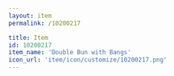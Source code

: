```yaml
---
layout: item
permalink: /10200217

title: Item
id: 10200217
item_name: 'Double Bun with Bangs'
icon_url: 'item/icon/customize/10200217.png'
---
```

